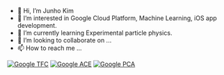 - 👋 Hi, I’m Junho Kim
- 👀 I’m interested in Google Cloud Platform, Machine Learning, iOS app development.
- 🌱 I’m currently learning Experimental particle physics.
- 💞️ I’m looking to collaborate on ...
- 📫 How to reach me ...

[![Google TFC](https://api.accredible.com/v1/frontend/credential_website_embed_image/badge/31774688)](https://api.accredible.com/)
[![Google ACE](https://api.accredible.com/v1/frontend/credential_website_embed_image/badge/33910218)](https://api.accredible.com/)
[![Google PCA](https://api.accredible.com/v1/frontend/credential_website_embed_image/badge/45196161)](https://api.accredible.com/)
<!---
jhkim06/jhkim06 is a ✨ special ✨ repository because its `README.md` (this file) appears on your GitHub profile.
You can click the Preview link to take a look at your changes.
--->
